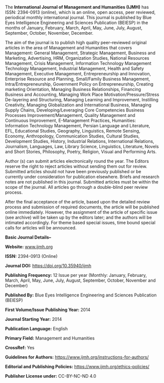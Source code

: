 The **International Journal of Management and Humanities (IJMH)** has ISSN: 2394-0913 (online), which is an online, open access, peer reviewed, periodical monthly international journal. This journal is published by Blue Eyes Intelligence Engineering and Sciences Publication (BEIESP) in the months of January, February, March, April, May, June, July, August, September, October, November, December.

The aim of the journal is to publish high quality peer–reviewed original articles in the area of Management and Humanities that covers Management: General Management, Strategic Management, Business and Marketing, Advertising, HRM, Organization Studies, National Resources Management, Crisis Management, Information Technology Management Technology Management, Industrial Management, Health and Safety Management, Executive Management, Entrepreneurship and Innovation, Enterprise Resource and Planning, Small/Family Business Management, Intra/Entrepreneurship, Government Policy on Entrepreneurship, Creating marketing Orientation, Managing Business Relationships, Financing Business and Accounting, Managing Work Place Motivation/Pressure/Stress De-layering and Structuring, Managing Learning and Improvement, Instilling Creativity, Managing Globalization and International Business, Managing Supply Chains, Developing/Leveraging Core Competencies Business Processes Improvement/Management, Quality Management and Continuous Improvement, E-Management Practices, Humanities: Information Technology Management, Persian Language and Literature, EFL, Educational Studies, Geography, Linguistics, Remote Sensing, Economy, Anthropology, Communication Studies, Cultural Studies, Development Studies, History, Industrial Relations, International Relations, Journalism, Languages, Law, Library Science, Linguistics, Literature, Novels and Short Stories, Philosophy, Poetry, Religion, Visual and Performing Arts.

Author (s) can submit articles electronically round the year. The Editors reserve the right to reject articles without sending them out for review. Submitted articles should not have been previously published or be currently under consideration for publication elsewhere. Briefs and research notes are not published in this journal. Submitted articles must be within the scope of the journal. All articles go through a double-blind peer review process. 

After the final acceptance of the article, based upon the detailed review process and submission of required documents, the article will be published online immediately. However, the assignment of the article of specific issue (see archive) will be taken up by the editors later; and the authors will be intimated accordingly. For theme based special issues, time bound special calls for articles will be announced. 


**Basic Journal Details–**

**Website:** www.ijmh.org

**ISSN:** 2394-0913 (Online)

**Journal DOI:** https://doi.org/10.35940/ijmh

**Publishing Frequency:** 12 Issue per year (Monthly: January, February, March, April, May, June, July, August, September, October, November and December)

**Published By:** Blue Eyes Intelligence Engineering and Sciences Publication (BEIESP)

**First Volume/Issue Publishing Year:** 2014

**Journal Starting Year:** 2014

**Publication Language:** English

**Primary Field:** Management and Humanities

**CrossRef:** Yes

**Guidelines for Authors:** https://www.ijmh.org/instructions-for-authors/

**Editorial and Publishing Policies:** https://www.ijmh.org/ethics-policies/

**Publisher License under:** CC-BY-NC-ND 4.0
